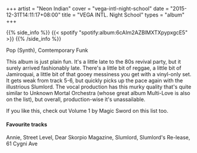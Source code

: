 +++
artist = "Neon Indian"
cover = "vega-intl-night-school"
date = "2015-12-31T14:11:17+08:00"
title = "VEGA INTL. Night School"
types = "album"
+++

{{% side_info %}}
{{< spotify "spotify:album:6cAIm2AZBlMXTXpypxgcE5" >}}
{{% /side_info %}}

Pop (Synth), Comtemporary Funk

This album is just plain fun. It's a little late to the 80s revival party, but it surely arrived fashionably late. There's a little bit of reggae, a little bit of Jamiroquai, a little bit of that gooey messiness you get with a vinyl-only set. It gets weak from track 5-6, but quickly picks up the pace again with the illustrious Slumlord. The vocal production has this murky quality that's quite similar to Unknown Mortal Orchestra (whose great album Multi-Love is also on the list), but overall, production-wise it's unassailable.

If you like this, check out Volume 1 by Magic Sword on this list too.

#### Favourite tracks
Annie, Street Level, Dear Skorpio Magazine, Slumlord, Slumlord's Re-lease, 61 Cygni Ave